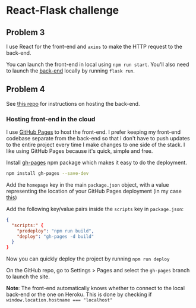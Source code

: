 # React-Flask challenge

## Problem 3

I use React for the front-end and `axios` to make the HTTP request to the back-end.

You can launch the front-end in local using `npm run start`. You'll also need to launch the [back-end](https://github.com/mihailthebuilder/react-flask-challenge-2-and-4) locally by running `flask run`.

## Problem 4

See [this repo](https://github.com/mihailthebuilder/react-flask-challenge-2-and-4) for instructions on hosting the back-end.

### Hosting front-end in the cloud

I use [GitHub Pages](https://pages.github.com/) to host the front-end. I prefer keeping my front-end codebase separate from the back-end so that I don't have to push updates to the entire project every time I make changes to one side of the stack. I like using GitHub Pages because it's quick, simple and free.

Install [gh-pages](https://www.npmjs.com/package/gh-pages) npm package which makes it easy to do the deployment.

```bash
npm install gh-pages --save-dev
```

Add the `homepage` key in the main `package.json` object, with a value representing the location of your GitHub Pages deployment (in my case [this](https://mihailthebuilder.github.io/react-flask-challenge-3-and-4/))

Add the following key/value pairs inside the `scripts` key in `package.json`:

```json
{
  "scripts:" {
    "predeploy": "npm run build",
    "deploy": "gh-pages -d build"
  }
}
```

Now you can quickly deploy the project by running `npm run deploy`

On the GitHub repo, go to Settings > Pages and select the `gh-pages` branch to launch the site.

**Note**: The front-end automatically knows whether to connect to the local back-end or the one on Heroku. This is done by checking if `window.location.hostname === "localhost"`
